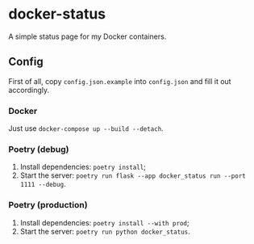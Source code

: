 # docker-status
A simple status page for my Docker containers.

## Config
First of all, copy `config.json.example` into `config.json` and fill it out accordingly.

### Docker
Just use `docker-compose up --build --detach`.

### Poetry (debug)
1. Install dependencies: `poetry install`;
2. Start the server: `poetry run flask --app docker_status run --port 1111 --debug`.

### Poetry (production)
1. Install dependencies: `poetry install --with prod`;
2. Start the server: `poetry run python docker_status`.
